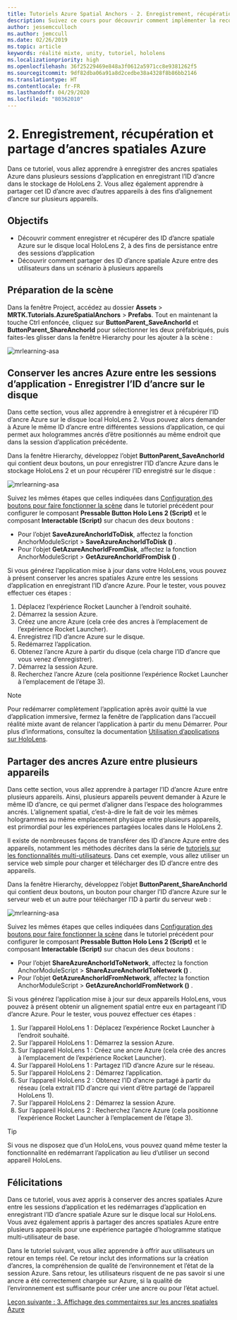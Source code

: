 ```yaml
---
title: Tutoriels Azure Spatial Anchors - 2. Enregistrement, récupération et partage d’ancres spatiales Azure
description: Suivez ce cours pour découvrir comment implémenter la reconnaissance faciale Azure au sein d’une application de réalité mixte.
author: jessemcculloch
ms.author: jemccull
ms.date: 02/26/2019
ms.topic: article
keywords: réalité mixte, unity, tutoriel, hololens
ms.localizationpriority: high
ms.openlocfilehash: 36f25229469e848a3f0612a5971cc8e9381262f5
ms.sourcegitcommit: 9df82dba06a91a8d2cedbe38a4328f8b86bb2146
ms.translationtype: HT
ms.contentlocale: fr-FR
ms.lasthandoff: 04/29/2020
ms.locfileid: "80362010"
---
```

# <a name="2-saving-retrieving-and-sharing-azure-spatial-anchors"></a>2. Enregistrement, récupération et partage d’ancres spatiales Azure

Dans ce tutoriel, vous allez apprendre à enregistrer des ancres spatiales Azure dans plusieurs sessions d’application en enregistrant l’ID d’ancre dans le stockage de HoloLens 2. Vous allez également apprendre à partager cet ID d’ancre avec d’autres appareils à des fins d’alignement d’ancre sur plusieurs appareils.

## <a name="objectives"></a>Objectifs

* Découvrir comment enregistrer et récupérer des ID d’ancre spatiale Azure sur le disque local HoloLens 2, à des fins de persistance entre des sessions d’application
* Découvrir comment partager des ID d’ancre spatiale Azure entre des utilisateurs dans un scénario à plusieurs appareils

## <a name="preparing-the-scene"></a>Préparation de la scène

Dans la fenêtre Project, accédez au dossier **Assets** > **MRTK.Tutorials.AzureSpatialAnchors** > **Prefabs**. Tout en maintenant la touche Ctrl enfoncée, cliquez sur **ButtonParent_SaveAnchorId** et **ButtonParent_ShareAnchorId** pour sélectionner les deux préfabriqués, puis faites-les glisser dans la fenêtre Hierarchy pour les ajouter à la scène :

![mrlearning-asa](images/mrlearning-asa/tutorial2-section1-step1-1.png)

## <a name="persist-azure-anchors-between-app-sessions---save-anchor-id-to-disk"></a>Conserver les ancres Azure entre les sessions d’application - Enregistrer l’ID d’ancre sur le disque
<!-- TODO: Consider renaming to 'Persist Azure Anchors between app sessions' -->

Dans cette section, vous allez apprendre à enregistrer et à récupérer l’ID d’ancre Azure sur le disque local HoloLens 2. Vous pouvez alors demander à Azure le même ID d’ancre entre différentes sessions d’application, ce qui permet aux hologrammes ancrés d’être positionnés au même endroit que dans la session d’application précédente.

Dans la fenêtre Hierarchy, développez l’objet **ButtonParent_SaveAnchorId** qui contient deux boutons, un pour enregistrer l’ID d’ancre Azure dans le stockage HoloLens 2 et un pour récupérer l’ID enregistré sur le disque :

![mrlearning-asa](images/mrlearning-asa/tutorial2-section2-step1-1.png)

Suivez les mêmes étapes que celles indiquées dans [Configuration des boutons pour faire fonctionner la scène](mrlearning-asa-ch1.md#configuring-the-buttons-to-operate-the-scene) dans le tutoriel précédent pour configurer le composant **Pressable Button Holo Lens 2 (Script)** et le composant **Interactable (Script)** sur chacun des deux boutons :

* Pour l’objet **SaveAzureAnchorIdToDisk**, affectez la fonction AnchorModuleScript > **SaveAzureAnchorIdToDisk ()** .
* Pour l’objet **GetAzureAnchorIdFromDisk**, affectez la fonction AnchorModuleScript > **GetAzureAnchorIdFromDisk ()** .

Si vous générez l’application mise à jour dans votre HoloLens, vous pouvez à présent conserver les ancres spatiales Azure entre les sessions d’application en enregistrant l’ID d’ancre Azure. Pour le tester, vous pouvez effectuer ces étapes :

1. Déplacez l’expérience Rocket Launcher à l’endroit souhaité.
2. Démarrez la session Azure.
3. Créez une ancre Azure (cela crée des ancres à l’emplacement de l’expérience Rocket Launcher).
4. Enregistrez l’ID d’ancre Azure sur le disque.
5. Redémarrez l’application.
6. Obtenez l’ancre Azure à partir du disque (cela charge l’ID d’ancre que vous venez d’enregistrer).
7. Démarrez la session Azure.
8. Recherchez l’ancre Azure (cela positionne l’expérience Rocket Launcher à l’emplacement de l’étape 3).

> [!NOTE]
> Pour redémarrer complètement l’application après avoir quitté la vue d’application immersive, fermez la fenêtre de l’application dans l’accueil réalité mixte avant de relancer l’application à partir du menu Démarrer. Pour plus d’informations, consultez la documentation [Utilisation d’applications sur HoloLens](https://docs.microsoft.com/hololens/holographic-home#using-apps-on-hololens).

## <a name="share-azure-anchors-between-multiple-devices"></a>Partager des ancres Azure entre plusieurs appareils

Dans cette section, vous allez apprendre à partager l’ID d’ancre Azure entre plusieurs appareils. Ainsi, plusieurs appareils peuvent demander à Azure le même ID d’ancre, ce qui permet d’aligner dans l’espace des hologrammes ancrés. L’alignement spatial, c’est-à-dire le fait de voir les mêmes hologrammes au même emplacement physique entre plusieurs appareils, est primordial pour les expériences partagées locales dans le HoloLens 2.

Il existe de nombreuses façons de transférer des ID d’ancre Azure entre des appareils, notamment les méthodes décrites dans la série de [tutoriels sur les fonctionnalités multi-utilisateurs](mrlearning-sharing(photon)-ch1.md). Dans cet exemple, vous allez utiliser un service web simple pour charger et télécharger des ID d’ancre entre des appareils.

Dans la fenêtre Hierarchy, développez l’objet **ButtonParent_ShareAnchorId** qui contient deux boutons, un bouton pour charger l’ID d’ancre Azure sur le serveur web et un autre pour télécharger l’ID à partir du serveur web :

![mrlearning-asa](images/mrlearning-asa/tutorial2-section3-step1-1.png)

Suivez les mêmes étapes que celles indiquées dans [Configuration des boutons pour faire fonctionner la scène](mrlearning-asa-ch1.md#configuring-the-buttons-to-operate-the-scene) dans le tutoriel précédent pour configurer le composant **Pressable Button Holo Lens 2 (Script)** et le composant **Interactable (Script)** sur chacun des deux boutons :

* Pour l’objet **ShareAzureAnchorIdToNetwork**, affectez la fonction AnchorModuleScript > **ShareAzureAnchorIdToNetwork ()** .
* Pour l’objet **GetAzureAnchorIdFromNetwork**, affectez la fonction AnchorModuleScript > **GetAzureAnchorIdFromNetwork ()** .

Si vous générez l’application mise à jour sur deux appareils HoloLens, vous pouvez à présent obtenir un alignement spatial entre eux en partageant l’ID d’ancre Azure. Pour le tester, vous pouvez effectuer ces étapes :

1. Sur l’appareil HoloLens 1 : Déplacez l’expérience Rocket Launcher à l’endroit souhaité.
2. Sur l’appareil HoloLens 1 : Démarrez la session Azure.
3. Sur l’appareil HoloLens 1 : Créez une ancre Azure (cela crée des ancres à l’emplacement de l’expérience Rocket Launcher).
4. Sur l’appareil HoloLens 1 : Partagez l’ID d’ancre Azure sur le réseau.
5. Sur l’appareil HoloLens 2 : Démarrez l’application.
6. Sur l’appareil HoloLens 2 : Obtenez l’ID d’ancre partagé à partir du réseau (cela extrait l’ID d’ancre qui vient d’être partagé de l’appareil HoloLens 1).
7. Sur l’appareil HoloLens 2 : Démarrez la session Azure.
8. Sur l’appareil HoloLens 2 : Recherchez l’ancre Azure (cela positionne l’expérience Rocket Launcher à l’emplacement de l’étape 3).

> [!TIP]
> Si vous ne disposez que d’un HoloLens, vous pouvez quand même tester la fonctionnalité en redémarrant l’application au lieu d’utiliser un second appareil HoloLens.

## <a name="congratulations"></a>Félicitations

Dans ce tutoriel, vous avez appris à conserver des ancres spatiales Azure entre les sessions d’application et les redémarrages d’application en enregistrant l’ID d’ancre spatiale Azure sur le disque local sur HoloLens. Vous avez également appris à partager des ancres spatiales Azure entre plusieurs appareils pour une expérience partagée d’hologramme statique multi-utilisateur de base.

Dans le tutoriel suivant, vous allez apprendre à offrir aux utilisateurs un retour en temps réel. Ce retour inclut des informations sur la création d’ancres, la compréhension de qualité de l’environnement et l’état de la session Azure. Sans retour, les utilisateurs risquent de ne pas savoir si une ancre a été correctement chargée sur Azure, si la qualité de l’environnement est suffisante pour créer une ancre ou pour l’état actuel.

[Leçon suivante : 3. Affichage des commentaires sur les ancres spatiales Azure](mrlearning-asa-ch3.md)
